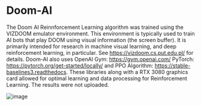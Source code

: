 # Doom-AI

The Doom AI Reinnforcement Learning algorithm was trained using the VIZDOOM emulator environment. This environment is typically used to train AI bots that play DOOM using visual information (the screen buffer). 
It is primarily intended for research in machine visual learning, and deep reinforcement learning, in particular. See https://vizdoom.cs.put.edu.pl/ for details. Doom-AI also uses OpenAI Gym: https://gym.openai.com/
PyTorch: https://pytorch.org/get-started/locally/ and PPO Algorithm: https://stable-baselines3.readthedocs. These libraries along with a RTX 3080 graphics card allowed for optimal learning and data processing for 
Reinforcement Learning. The results were not uploaded.


![image](https://github.com/slarionne/Doom-AI/assets/15343933/ef3ab6d3-4b27-4833-91d1-22488d7a4d95)
